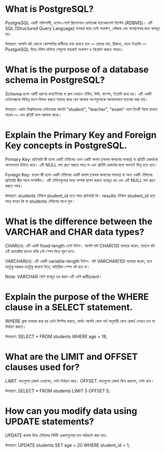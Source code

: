 
# What is PostgreSQL?
PostgreSQL একটি শক্তিশালী, ওপেন-সোর্স রিলেশনাল ডেটাবেজ ম্যানেজমেন্ট সিস্টেম (RDBMS)। এটি SQL (Structured Query Language) ব্যবহার করে ডেটা সংরক্ষণ, খোঁজার এবং ব্যবস্থাপনার জন্য ব্যবহৃত হয়।

উদাহরণ: আপনি যদি কোনো কোম্পানির কর্মীদের তথ্য রাখতে চান — তাদের নাম, ঠিকানা, বেতন ইত্যাদি — PostgreSQL দিয়ে টেবিল বানিয়ে সেগুলো সহজেই সংরক্ষণ ও বিশ্লেষণ করতে পারেন।

# What is the purpose of a database schema in PostgreSQL?
Schema হলো একটি ধরণের কনটেইনার বা গ্রুপ যেখানে টেবিল, ভিউ, ফাংশন, ইত্যাদি রাখা হয়। এটি একটি ডেটাবেজকে বিভিন্ন ভাগে বিভক্ত করতে সাহায্য করে যেন আলাদা অংশগুলোকে আলাদাভাবে ম্যানেজ করা যায়।

উদাহরণ: একটা বিশ্ববিদ্যালয় ডেটাবেজে আপনি "student", "teacher", "exam" নামে তিনটি স্কিমা রাখতে পারেন — যেন প্রতিটি ভাগ আলাদা থাকে।

# Explain the Primary Key and Foreign Key concepts in PostgreSQL.
Primary Key:
প্রাইমারি কী হলো একটি টেবিলের এমন একটি কলাম (অথবা কলামের সমন্বয়) যা প্রতিটি রেকর্ডকে অনন্যভাবে চিহ্নিত করে। এটি NULL মান গ্রহণ করতে পারে না এবং প্রতিটি রেকর্ডের জন্য অবশ্যই ভিন্ন হতে হবে।

Foreign Key:
ফরেন কী হলো একটি টেবিলের একটি কলাম (অথবা কলামের সমন্বয়) যা অন্য একটি টেবিলের প্রাইমারি কীর সাথে সম্পর্কিত। এটি টেবিলগুলোর মধ্যে সম্পর্ক স্থাপন করতে ব্যবহৃত হয় এবং এটি NULL মান গ্রহণ করতে পারে।

উদাহরণ:
students টেবিলে student_id হতে পারে প্রাইমারি কি।
results টেবিলে student_id হতে পারে ফরেন কি যা students টেবিলের সাথে যুক্ত।

# What is the difference between the VARCHAR and CHAR data types?
CHAR(n): এটি একটি fixed-length ডেটা টাইপ। আপনি যদি CHAR(10) ব্যবহার করেন, তাহলে যদি ৫টি ক্যারেক্টার রাখেন বাকি ৫টা স্পেস দিয়ে পূরণ হবে।

VARCHAR(n): এটি একটি variable-length টাইপ। যদি VARCHAR(10) ব্যবহার করেন, তবে যতটুকু দরকার ততটুকু জায়গা নিবে, অতিরিক্ত স্পেস নষ্ট হবে না।

Note: VARCHAR বেশি ব্যবহৃত হয় কারণ এটি বেশি efficient।

# Explain the purpose of the WHERE clause in a SELECT statement.
WHERE ক্লজ ব্যবহার করা হয় ডেটা ফিল্টার করতে, অর্থাৎ আপনি কোন শর্ত অনুযায়ী কোন রেকর্ড দেখতে চান তা নির্ধারণ করতে।

উদাহরণ: SELECT * FROM students WHERE age > 18;

# What are the LIMIT and OFFSET clauses used for?
LIMIT: কতগুলো রেকর্ড দেখাবেন, সেটা নির্ধারণ করে।
OFFSET: কতগুলো রেকর্ড স্কিপ করবেন, সেটা বলে।

উদাহরণ: SELECT * FROM students LIMIT 5 OFFSET 5;

# How can you modify data using UPDATE statements?
UPDATE কমান্ড দিয়ে টেবিলের নির্দিষ্ট রেকর্ডগুলোর মান পরিবর্তন করা যায়।

উদাহরণ: UPDATE students SET age = 20 WHERE student_id = 1;


